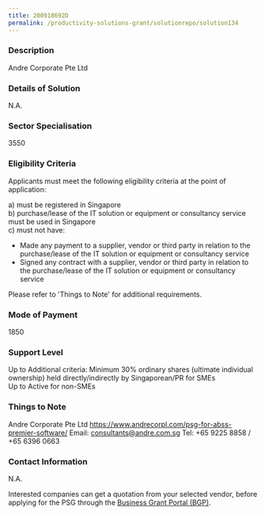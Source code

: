 ```yaml
---
title: 200918692D
permalink: /productivity-solutions-grant/solutionrepo/solution134
---
```


### Description

Andre Corporate Pte Ltd

### Details of Solution

N.A.

### Sector Specialisation

 3550 

### Eligibility Criteria

Applicants must meet the following eligibility criteria at the point of application:

a) must be registered in Singapore <br>
b) purchase/lease of the IT solution or equipment or consultancy service must be used in Singapore <br>
c) must not have:
- Made any payment to a supplier, vendor or third party in relation to the purchase/lease of the IT solution or equipment or consultancy service
- Signed any contract with a supplier, vendor or third party in relation to the purchase/lease of the IT solution or equipment or consultancy service

Please refer to 'Things to Note' for additional requirements.

### Mode of Payment
1850

### Support Level
Up to Additional criteria: 
 Minimum 30% ordinary shares (ultimate individual ownership) held directly/indirectly by Singaporean/PR for SMEs <br>
Up to Active for non-SMEs

### Things to Note
Andre Corporate Pte Ltd
https://www.andrecorpl.com/psg-for-abss-premier-software/
Email: consultants@andre.com.sg
Tel: +65 9225 8858 / +65 6396 0663

### Contact Information
N.A.

Interested companies can get a quotation from your selected vendor, before applying for the PSG through the <a target='_blank' rel='noopener' href='https://www.businessgrants.gov.sg/'>Business Grant Portal (BGP)</a>.
